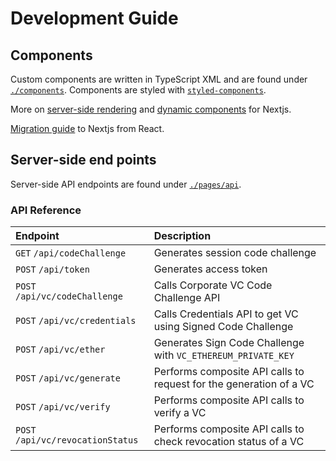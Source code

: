# Development Guide

## Components

Custom components are written in TypeScript XML and are found under [`./components`](../components/). Components are styled with [`styled-components`](https://www.npmjs.com/package/styled-components).

More on [server-side rendering](https://nextjs.org/docs/advanced-features/react-18/server-components) and [dynamic components](https://nextjs.org/docs/advanced-features/dynamic-import) for Nextjs.

[Migration guide](https://nextjs.org/docs/migrating/incremental-adoption) to Nextjs from React.

## Server-side end points

Server-side API endpoints are found under [`./pages/api`](/pages/api/).

### API Reference

| Endpoint                          | Description                                                        |
| :-------------------------------- | :----------------------------------------------------------------- |
| `GET` `/api/codeChallenge`        | Generates session code challenge                                   |
| `POST` `/api/token`               | Generates access token                                             |
| `POST` `/api/vc/codeChallenge`    | Calls Corporate VC Code Challenge API                              |
| `POST` `/api/vc/credentials`      | Calls Credentials API to get VC using Signed Code Challenge        |
| `POST` `/api/vc/ether`            | Generates Sign Code Challenge with `VC_ETHEREUM_PRIVATE_KEY`       |
| `POST` `/api/vc/generate`         | Performs composite API calls to request for the generation of a VC |
| `POST` `/api/vc/verify`           | Performs composite API calls to verify a VC                        |
| `POST` `/api/vc/revocationStatus` | Performs composite API calls to check revocation status of a VC    |

